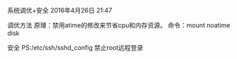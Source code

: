 系统调优+安全
2016年4月26日
21:47
 
调优方法
原理：禁用atime的修改来节省cpu和内存资源。
命令：mount noatime disk
 
安全
PS:/etc/ssh/sshd_config  禁止root远程登录
 
